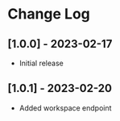 # Change Log

## [1.0.0] - 2023-02-17

- Initial release

## [1.0.1] - 2023-02-20

- Added workspace endpoint